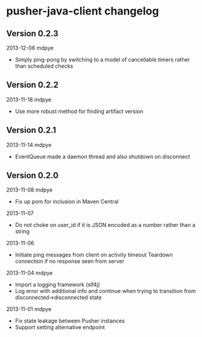 # pusher-java-client changelog

## Version 0.2.3
2013-12-06 mdpye
 * Simply ping-pong by switching to a model of cancellable timers rather than scheduled checks

## Version 0.2.2
2013-11-18 mdpye
 * Use more robust method for finding artifact version

## Version 0.2.1
2013-11-14 mdpye
 * EventQueue made a daemon thread and also shutdown on disconnect

## Version 0.2.0
2013-11-08 mdpye
 * Fix up pom for inclusion in Maven Central

2013-11-07
 * Do not choke on user_id if it is JSON encoded as a number
   rather than a string

2013-11-06
 * Initiate ping messages from client on activity timeout
   Teardown connection if no response seen from server

2013-11-04 mdpye
 * Import a logging framework (slf4j)
 * Log error with additional info and continue when trying to 
   transition from disconnected->disconnected state

2013-11-01 mdpye
 * Fix state leakage between Pusher instances
 * Support setting alternative endpoint

